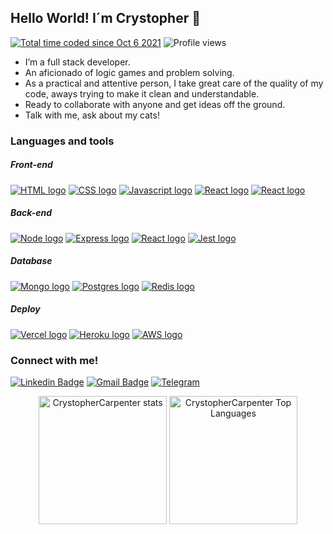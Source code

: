 ## Hello World! I´m Crystopher 👋

<p align="left"> 
  <a href="https://wakatime.com/@e1fd548b-4290-45a2-8ed2-6777f4cd2281"><img src="https://wakatime.com/badge/user/e1fd548b-4290-45a2-8ed2-6777f4cd2281.svg"            alt="Total time coded since Oct 6 2021" /></a>
  <img src="https://komarev.com/ghpvc/?username=CrystopherCarpenter-dev&color=blue" alt="Profile views">
</p>

<ul>
  <li>I’m a full stack developer. </li>
  <li>An aficionado of logic games and problem solving. </li>
  <li>As a practical and attentive person, I take great care of the quality of my code, aways trying to make it clean and understandable.  </li>
  <li>Ready to collaborate with anyone and get ideas off the ground.  </li>
  <li>Talk with me, ask about my cats! </li>
</ul>  

### Languages and tools

  <div align="left">
  
 ##### Front-end
<a href="https://en.wikipedia.org/wiki/HTML5" title="HTML5"><img src="https://img.shields.io/badge/-HTML-&?style=for-the-badge&logo=html5&color=black" alt="HTML logo" /></a>
<a href="https://en.wikipedia.org/wiki/CSS" title="CSS3"><img src="https://img.shields.io/badge/-CSS-&?style=for-the-badge&logo=css3&color=black" alt="CSS logo" /></a>
<a href="https://www.javascript.com/" title="Javascript"><img src="https://img.shields.io/badge/-Javascript-&?style=for-the-badge&logo=javascript&color=black" alt="Javascript logo" /></a>
<a href="https://reactjs.org/" title="React"><img src="https://img.shields.io/badge/-react-&?style=for-the-badge&logo=react&color=black" alt="React logo" /></a>
  <a href="https://www.typescriptlang.org/" title="Typescript"><img src="https://img.shields.io/badge/-Typescript-&?style=for-the-badge&logo=typescript&color=black" alt="React logo" /></a>
  
  ##### Back-end</br>
<a href="https://nodejs.org/en/" title="NodeJS"><img src="https://img.shields.io/badge/-NodeJS-&?style=for-the-badge&logo=nodedotjs&color=black" alt="Node logo" /></a>
<a href="https://expressjs.com/" title="Express"><img src="https://img.shields.io/badge/-Express-&?style=for-the-badge&logo=express&color=black" alt="Express logo" /></a>
  <a href="https://www.typescriptlang.org/" title="Typescript"><img src="https://img.shields.io/badge/-Typescript-&?style=for-the-badge&logo=typescript&color=black" alt="React logo" /></a>
<a href="https://jestjs.io/" title="Jest"><img src="https://img.shields.io/badge/-Jest-&?style=for-the-badge&logo=jest&color=black" alt="Jest logo" /></a>
  
  ##### Database</br>
<a href="https://www.mongodb.com/" title="Mongo"><img src="https://img.shields.io/badge/-MongoDB-&?style=for-the-badge&logo=mongodb&color=black" alt="Mongo logo" /></a>
<a href="https://www.postgresql.org/" title="Postgres"><img src="https://img.shields.io/badge/-PostgreSQL-&?style=for-the-badge&logo=postgresql&color=black" alt="Postgres logo" /></a>
  <a href="https://redis.io/" title="Redis"><img src="https://img.shields.io/badge/-redis-&?style=for-the-badge&logo=redis&color=black" alt="Redis logo" /></a>

  ##### Deploy</br>
<a href="https://vercel.com/" title="Vercel"><img src="https://img.shields.io/badge/-Vercel-&?style=for-the-badge&logo=vercel&color=black" alt="Vercel logo" /></a>
<a href="https://www.heroku.com/" title="Heroku"><img src="https://img.shields.io/badge/-Heroku-&?style=for-the-badge&logo=heroku&color=black&logoColor=79589F" alt="Heroku logo" /></a>
  <a href="https://aws.amazon.com/free/?trk=e4d1a24a-13d1-4019-b365-e284fded1202&sc_channel=acquisition&sc_medium=ACQ-P|PS-GO|Brand|Desktop|SU|Core-Main|Core|BR|EN|Text&s_kwcid=AL!4422!3!454435137078!e!!g!!aws&ef_id=CjwKCAjw-8qVBhANEiwAfjXLrmIpJdIXPBLkjlioj5qutLBc-cdL2bfwrv0PrTMXS3qLSKFFDG15_BoCqOYQAvD_BwE:G:s&s_kwcid=AL!4422!3!454435137078!e!!g!!aws" title="AWS"><img src="https://img.shields.io/badge/-AWS-&?style=for-the-badge&logo=aws&color=black" alt="AWS logo" /></a>

</div>

### Connect with me!

[![Linkedin Badge](https://img.shields.io/badge/-LinkedIn-blue?style=for-the-badge&logo=Linkedin&logoColor=white&link=https://www.linkedin.com/in/crystophercarpenter/)](https://www.linkedin.com/in/crystophercarpenter/)
[![Gmail Badge](https://img.shields.io/badge/-Gmail-c14438?style=for-the-badge&logo=Gmail&logoColor=white&link=mailto:crystopher.stanley.carpenter@gmail.com)](mailto:crystopher.stanley.carpenter@gmail.com)
[![Telegram](https://img.shields.io/static/v1?style=for-the-badge&message=Telegram&color=26A5E4&logo=Telegram&logoColor=FFFFFF&label=)](https://t.me/crystophercarpenter)

<div align="center">
  <img height="205em" alt="CrystopherCarpenter stats" src="https://github-readme-stats.vercel.app/api?username=CrystopherCarpenter&show_icons=true&theme=github_dark&hide_border=true" />

  <img height="205em" alt="CrystopherCarpenter Top Languages" src="https://github-readme-stats.vercel.app/api/top-langs/?username=CrystopherCarpenter&show_icons=true&theme=github_dark&hide_border=true" />
</div>
